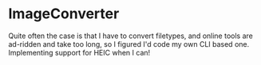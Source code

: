 # ImageConverter

Quite often the case is that I have to convert filetypes, and online tools are ad-ridden and take too long, so I figured I'd code my own CLI based one. Implementing support for HEIC when I can! 
